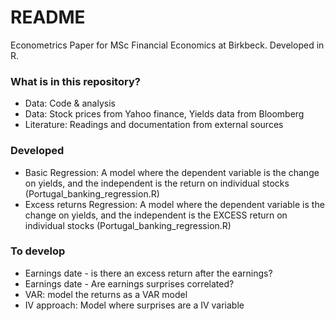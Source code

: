 # README #

Econometrics Paper for MSc Financial Economics at Birkbeck.
Developed in R.

### What is in this repository? ###

* Data: Code & analysis
* Data: Stock prices from Yahoo finance, Yields data from Bloomberg
* Literature: Readings and documentation from external sources

### Developed ###
* Basic Regression: A model where the dependent variable is the change on yields, and the independent is the return on individual stocks (Portugal_banking_regression.R)
* Excess returns Regression: A model where the dependent variable is the change on yields, and the independent is the EXCESS return on individual stocks (Portugal_banking_regression.R)

### To develop ###

* Earnings date - is there an excess return after the earnings?
* Earnings date - Are earnings surprises correlated?
* VAR: model the returns as a VAR model
* IV approach: Model where surprises are a IV variable
